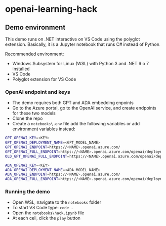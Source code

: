 # openai-learning-hack

## Demo environment

This demo runs on .NET interactive on VS Code using the polyglot extension. Basically, it is a Jupyter notebook that runs C# instead of Python.

Recommended environment:

- Windows Subsystem for Linux (WSL) with Python 3 and .NET 6 o 7 installed
- VS Code
- Polyglot extension for VS Code

### OpenAI endpoint and keys

- The demo requires both GPT and ADA embedding enpoints
- Go to the Azure portal, go to the OpenAI service, and create endpoints for these two models
- Clone the repo
- Create a `notebooks\.env` file add the following variables or add environment variables instead:

```bash
GPT_OPENAI_KEY=<KEY>
GPT_OPENAI_DEPLOYMENT_NAME=<GPT_MODEL_NAME>
GPT_OPENAI_ENDPOINT=https://<NAME>.openai.azure.com/
GPT_OPENAI_FULL_ENDPOINT=https://<NAME>.openai.azure.com/openai/deployments/<GPT_MODEL_NAME>/chat/completions?api-version=2023-03-15-preview
OLD_GPT_OPENAI_FULL_ENDPOINT=https://<NAME>.openai.azure.com/openai/deployments/<GPT_MODEL_NAME>/chat/completions?api-version=2022-12-01

ADA_OPENAI_KEY=<KEY>
ADA_OPENAI_DEPLOYMENT_NAME=<ADA_MODEL_NAME>
ADA_OPENAI_ENDPOINT=https://<NAME>.openai.azure.com/
ADA_OPENAI_FULL_ENDPOINT=https://<NAME>.openai.azure.com/openai/deployments/<ADA_MODEL_NAME>/embeddings?api-version=2023-05-15
```

### Running the demo

- Open WSL, navigate to the `notebooks` folder
- To start VS Code type: `code .`
- Open the `notebooks\hack.ipynb` file
- At each cell, click the `play` button

